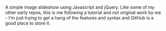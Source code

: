 A simple image slideshow using Javascript and jQuery. Like some of my other early repos, this is me following a tutorial and not original work by me - I'm just trying to get a hang of the features and syntax and GitHub is a good place to store it.
